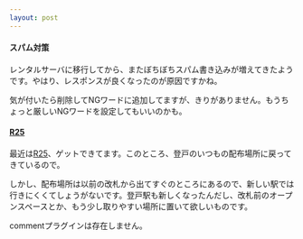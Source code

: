 ```yaml
---
layout: post
---
```

<h4>スパム対策</h4>
<p>レンタルサーバに移行してから、またぼちぼちスパム書き込みが増えてきたようです。やはり、レスポンスが良くなったのが原因ですかね。</p>
<p>気が付いたら削除してNGワードに追加してますが、きりがありません。もうちょっと厳しいNGワードを設定してもいいのかも。</p>
<h4><a href="http://r25.jp/">R25</a></h4>
<p>最近は<a href="http://r25.jp/">R25</a>、ゲットできてます。このところ、登戸のいつもの配布場所に戻ってきているので。</p>
<p>しかし、配布場所は以前の改札から出てすぐのところにあるので、新しい駅では行きにくくてしょうがないです。登戸駅も新しくなったんだし、改札前のオープンスペースとか、もう少し取りやすい場所に置いて欲しいものです。</p>
<p><span class="error">commentプラグインは存在しません。</span> </p>

